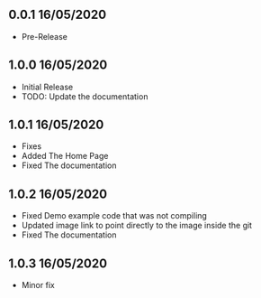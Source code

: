 ## 0.0.1 16/05/2020

* Pre-Release

## 1.0.0 16/05/2020

* Initial Release
* TODO: Update the documentation

## 1.0.1 16/05/2020

* Fixes
* Added The Home Page
* Fixed The documentation

## 1.0.2 16/05/2020

* Fixed Demo example code that was not compiling
* Updated image link to point directly to the image inside the git
* Fixed The documentation
## 1.0.3 16/05/2020

* Minor fix

